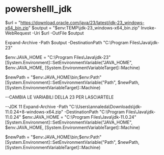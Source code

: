 # powershelll_jdk

$url = "https://download.oracle.com/java/23/latest/jdk-23_windows-x64_bin.zip"
$output = "$env:TEMP\jdk-23_windows-x64_bin.zip"
Invoke-WebRequest -Uri $url -OutFile $output

Expand-Archive -Path $output -DestinationPath "C:\Program Files\Java\jdk-23"

$env:JAVA_HOME = "C:\Program Files\Java\jdk-23"
[System.Environment]::SetEnvironmentVariable("JAVA_HOME", $env:JAVA_HOME, [System.EnvironmentVariableTarget]::Machine)

$newPath = "$env:JAVA_HOME\bin;$env:Path"
[System.Environment]::SetEnvironmentVariable("Path", $newPath, [System.EnvironmentVariableTarget]::Machine)

--CAMBIA LE VARIABILI DELLA 23 PER LASCIARTELE

--JDK 11
Expand-Archive -Path "C:\Users\annaleda\Downloads\jdk-11.0.24+8-windows-x64.zip" -DestinationPath "C:\Program Files\Java\jdk-11.0.24"
$env:JAVA_HOME = "C:\Program Files\Java\jdk-11.0.24"
[System.Environment]::SetEnvironmentVariable("JAVA_HOME", $env:JAVA_HOME, [System.EnvironmentVariableTarget]::Machine)

$newPath = "$env:JAVA_HOME\bin;$env:Path"
[System.Environment]::SetEnvironmentVariable("Path", $newPath, [System.EnvironmentVariableTarget]::Machine)
